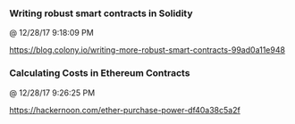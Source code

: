﻿

### Writing robust smart contracts in Solidity
@ 12/28/17 9:18:09 PM

https://blog.colony.io/writing-more-robust-smart-contracts-99ad0a11e948



### Calculating Costs in Ethereum Contracts
@ 12/28/17 9:26:25 PM

https://hackernoon.com/ether-purchase-power-df40a38c5a2f


